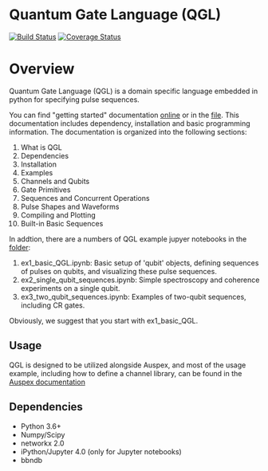 # Quantum Gate Language (QGL)  

[![Build Status](https://travis-ci.org/BBN-Q/QGL.svg?branch=master)](https://travis-ci.org/BBN-Q/QGL) [![Coverage Status](https://coveralls.io/repos/BBN-Q/QGL/badge.svg?branch=master)](https://coveralls.io/r/BBN-Q/QGL)

# Overview

Quantum Gate Language (QGL) is a domain specific language embedded in python for
specifying pulse sequences.

You can find "getting started" documentation [online](https://bbn-q.github.io/QGL/) or in the 
[file](https://github.com/BBN-Q/QGL/blob/develop/doc/index.md). This documentation includes dependency, 
installation and basic programming information. The documentation is organized into the following
sections:

1. What is QGL
1. Dependencies
1. Installation
1. Examples
1. Channels and Qubits
1. Gate Primitives
1. Sequences and Concurrent Operations
1. Pulse Shapes and Waveforms
1. Compiling and Plotting
1. Built-in Basic Sequences

In addtion, there are a numbers of QGL example jupyer notebooks in the 
[folder](https://github.com/BBN-Q/QGL/blob/develop/doc/):

1. ex1_basic_QGL.ipynb: Basic setup of 'qubit' objects, defining sequences of pulses on qubits, and visualizing these pulse sequences.
1. ex2_single_qubit_sequences.ipynb: Simple spectroscopy and coherence experiments on a single qubit.
1. ex3_two_qubit_sequences.ipynb: Examples of two-qubit sequences, including CR gates.

Obviously, we suggest that you start with ex1_basic_QGL.   


## Usage

QGL is designed to be utilized alongside Auspex, and most of the usage example, 
including how to define a channel library, can be found in the [Auspex documentation](https://auspex.readthedocs.io/en/develop/qubits.html)

## Dependencies
* Python 3.6+
* Numpy/Scipy
* networkx 2.0
* iPython/Jupyter 4.0 (only for Jupyter notebooks)
* bbndb
